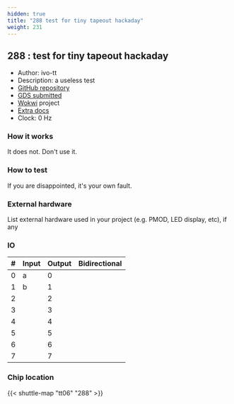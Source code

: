 ```yaml
---
hidden: true
title: "288 test for tiny tapeout hackaday"
weight: 231
---
```


## 288 : test for tiny tapeout hackaday

* Author: ivo-tt
* Description: a useless test
* [GitHub repository](https://github.com/ivo-tt/tiny-tapeout-01)
* [GDS submitted](https://github.com/ivo-tt/tiny-tapeout-01/actions/runs/8674096242)
* [Wokwi](https://wokwi.com/projects/395058308283408385) project
* [Extra docs](None)
* Clock: 0 Hz

<!---

This file is used to generate your project datasheet. Please fill in the information below and delete any unused
sections.

You can also include images in this folder and reference them in the markdown. Each image must be less than
512 kb in size, and the combined size of all images must be less than 1 MB.
-->


### How it works

It does not. Don't use it.

### How to test

If you are disappointed, it's your own fault.

### External hardware

List external hardware used in your project (e.g. PMOD, LED display, etc), if any


### IO

| # | Input          | Output         | Bidirectional   |
| - | -------------- | -------------- | --------------- |
| 0 | a | 0 |  |
| 1 | b | 1 |  |
| 2 |  | 2 |  |
| 3 |  | 3 |  |
| 4 |  | 4 |  |
| 5 |  | 5 |  |
| 6 |  | 6 |  |
| 7 |  | 7 |  |

### Chip location

{{< shuttle-map "tt06" "288" >}}
